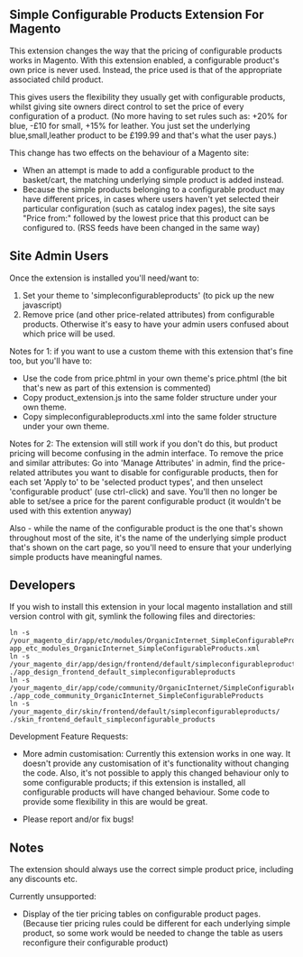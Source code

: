 Simple Configurable Products Extension For Magento
--------------------------------------------------

This extension changes the way that the pricing of configurable products works in Magento.
With this extension enabled, a configurable product's own price is never used. Instead, the price used is that of the appropriate associated child product.

This gives users the flexibility they usually get with configurable products, whilst giving site owners direct control to set the price of every configuration of a product.
(No more having to set rules such as: +20% for blue, -£10 for small, +15% for leather. You just set the underlying blue,small,leather product to be £199.99 and that's what the user pays.)


This change has two effects on the behaviour of a Magento site:
* When an attempt is made to add a configurable product to the basket/cart, the matching underlying simple product is added instead.
* Because the simple products belonging to a configurable product may have different prices, in cases where users haven't yet selected their particular configuration (such as catalog index pages), the site says "Price from:" followed by the lowest price that this product can be configured to. (RSS feeds have been changed in the same way)




Site Admin Users
----------------

Once the extension is installed you'll need/want to:
1. Set your theme to 'simpleconfigurableproducts' (to pick up the new javascript)
2. Remove price (and other price-related attributes) from configurable products.  Otherwise it's easy to have your admin users confused about which price will be used.

Notes for 1: if you want to use a custom theme with this extension that's fine too, but you'll have to:
* Use the code from price.phtml in your own theme's price.phtml (the bit that's new as part of this extension is commented)
* Copy product_extension.js into the same folder structure under your own theme.
* Copy simpleconfigurableproducts.xml into the same folder structure under your own theme.

Notes for 2: The extension will still work if you don't do this, but product pricing will become confusing in the admin interface.  To remove the price and similar attributes: Go into 'Manage Attributes' in admin, find the price-related attributes you want to disable for configurable products, then for each set 'Apply to' to be 'selected product types', and then unselect 'configurable product' (use ctrl-click) and save.  You'll then no longer be able to set/see a price for the parent configurable product (it wouldn't be used with this extention anyway)


Also - while the name of the configurable product is the one that's shown throughout most of the site, it's the name of the underlying simple product that's shown on the cart page, so you'll need to ensure that your underlying simple products have meaningful names.


Developers
----------

If you wish to install this extension in your local magento installation and still version control with git, symlink the following files and directories:

    ln -s /your_magento_dir/app/etc/modules/OrganicInternet_SimpleConfigurableProducts.xml app_etc_modules_OrganicInternet_SimpleConfigurableProducts.xml
    ln -s /your_magento_dir/app/design/frontend/default/simpleconfigurableproducts/ ./app_design_frontend_default_simpleconfigurableproducts
    ln -s /your_magento_dir/app/code/community/OrganicInternet/SimpleConfigurableProducts/ ./app_code_community_OrganicInternet_SimpleConfigurableProducts
    ln -s /your_magento_dir/skin/frontend/default/simpleconfigurableproducts/ ./skin_frontend_default_simpleconfigurable_products


Development Feature Requests:

* More admin customisation: Currently this extension works in one way. It doesn't provide any customisation of it's functionality without changing the code.  Also, it's not possible to apply this changed behaviour only to some configurable products; if this extension is installed, all configurable products will have changed behaviour. Some code to provide some flexibility in this are would be great.

* Please report and/or fix bugs!


Notes
-----
The extension should always use the correct simple product price, including any discounts etc.

Currently unsupported:
- Display of the tier pricing tables on configurable product pages.  (Because tier pricing rules could be different for each underlying simple product, so some work would be needed to change the table as users reconfigure their configurable product)
